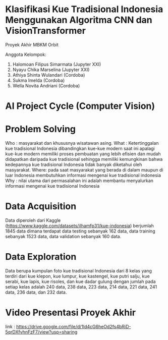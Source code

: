 # Klasifikasi Kue Tradisional Indonesia Menggunakan Algoritma CNN dan VisionTransformer
Proyek Akhir MBKM Orbit

Anggota Kelompok:

1. Halomoan Filipus Simarmata (Jupyter XXI)
2. Nyayu Chika Marselina (Jupyter XXI)
3. Athiya Shinta Wulandari (Cordoba)
4. Sukma Imelda (Cordoba)
5. Wella Novita Andriani (Cordoba)

# AI Project Cycle (Computer Vision)

# Problem Solving
Who : masyarakat dan khususnya wisatawan asing.
What : Ketertinggalan kue tradisional Indonesia dibandingkan kue-kue modern saat ini apalagi kue-kue modern memiliki proses pembuatan yang lebih efisien dan mudah didapatkan daripada kue tradisional sehingga memiliki kemungkinan bahwa kedepannya kue tradisional Indonesia tidak banyak diketahui oleh masyarakat.
Where: pada saat masyarakat yang berada di dalam maupun di luar Indonesia membutuhkan informasi mengenai kue tradisional indonesia
Why : nilai utama dari permasalahan ini adalah membantu menyalurkan informasi mengenai kue tradisional Indonesia

# Data Acquisition
Data diperoleh dari Kaggle (https://www.kaggle.com/datasets/ilhamfp31/kue-indonesia) berjumlah 1845 data dimana terdapat data testing sebanyak 162 data, data training sebanyak 1523 data, data validation sebanyak 160 data.

# Data Exploration
Data berupa kumpulan foto kue tradisional Indonesia dari 8 kelas yang terdiri dari kue klepon, kue lumpur, kue kastengel, kue putri salju, kue serabi, kue lapis, kue risoles, dan kue dadar gulung dengan jumlah pada setiap kelas adalah 240 data, 238 data, 223 data, 214 data, 221 data, 241 data, 236 data, dan 232 data.

# Video Presentasi Proyek Akhir
link : https://drive.google.com/file/d/1ld4cG6heOd2fs4bRiD-5qrDXfvhnFzF7/view?usp=sharing

